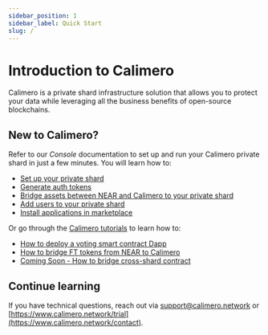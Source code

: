 ```yaml
---
sidebar_position: 1
sidebar_label: Quick Start
slug: /
---
```


# Introduction to Calimero

Calimero is a private shard infrastructure solution that allows you to protect your data while leveraging all the business benefits of open-source blockchains.

## New to Calimero?

Refer to our _Console_ documentation to set up and run your Calimero private shard in just a few minutes. You will learn how to:

- [Set up your private shard](/docs/getting_started/set_shard.md)
- [Generate auth tokens](/docs/getting_started/generate_token.md)
- [Bridge assets between NEAR and Calimero to your private shard](/docs/getting_started/bridge_console.md)
- [Add users to your private shard](/docs/getting_started/adding_users.md)
- [Install applications in marketplace](/docs/getting_started/market_place.md)

Or go through the [Calimero tutorials](/) to learn how to:

- [How to deploy a voting smart contract Dapp](/docs/tutorial/voting-tutoral.md)
- [How to bridge FT tokens from NEAR to Calimero](/docs/tutorial/bridging-ft-token.md)
- [Coming Soon - How to bridge cross-shard contract](/docs/tutorial/tic-tac-toe.mdx)

## Continue learning

If you have technical questions, reach out via [support@calimero.network](mailto:support@calimero.network) or [https://www.calimero.network/trial](https://www.calimero.network/contact).

